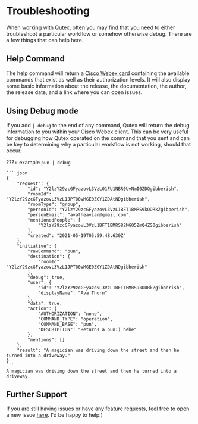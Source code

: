 # Troubleshooting

When working with Qutex, often you may find that you need to either troubleshoot a particular workflow or somehow otherwise debug. There are a few things that can help here.

## Help Command

The help command will return a [Cisco Webex card](https://developer.webex.com/docs/api/guides/cards) containing the available commands that exist as well as their authorization levels. It will also display some basic information about the release, the documentation, the author, the release date, and a link where you can open issues.

## Using Debug mode

If you add `| debug` to the end of any command, Qutex will return the debug information to you within your Cisco Webex client. This can be very useful for debugging how Qutex operated on the command that you sent and can be key to determining why a particular workflow is not working, should that occur.

???+ example
    `pun | debug`

    ``` json
    {
        "request": {
            "id": "Y2lzY29zcGFyazovL3VzL01FU1NBR0UvNmI0ZDQgibberish",
            "roomId": "Y2lzY29zcGFyazovL3VzL1JPT00vMGE0ZGY1ZDAtNDgibberish",
            "roomType": "group",
            "personId": "Y2lzY29zcGFyazovL3VzL1BFT1BMRS9kODRkZgibberish",
            "personEmail": "avatheavian@gmail.com",
            "mentionedPeople": [
                "Y2lzY29zcGFyazovL3VzL1BFT1BMRS82MGQ5ZmQ4ZS0gibberish"
            ],
            "created": "2021-05-19T05:59:48.630Z"
        },
        "initiative": {
            "rawCommand": "pun",
            "destination": {
                "roomId": "Y2lzY29zcGFyazovL3VzL1JPT00vMGE0ZGY1ZDAtNDgibberish"
            },
            "debug": true,
            "user": {
                "id": "Y2lzY29zcGFyazovL3VzL1BFT1BMRS9kODRkZgibberish",
                "displayName": "Ava Thorn"
            },
            "data": true,
            "action": {
                "AUTHORIZATION": "none",
                "COMMAND_TYPE": "operation",
                "COMMAND_BASE": "pun",
                "DESCRIPTION": "Returns a pun:) hehe"
            },
            "mentions": []
        },
        "result": "A magician was driving down the street and then he turned into a driveway."
    }
    ```
    A magician was driving down the street and then he turned into a driveway.

## Further Support

If you are still having issues or have any feature requests, feel free to open a new issue [here](https://github.com/mrkcmo/qutex/issues). I'd be happy to help:)